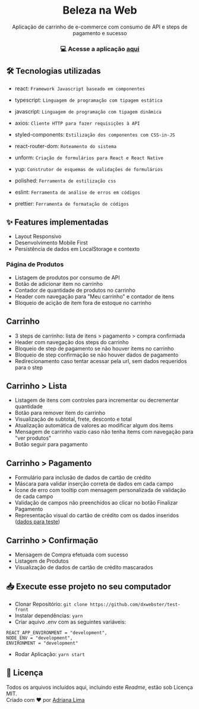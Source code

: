<h1 align=center> Beleza na Web</h1>

<p align=center> Aplicação de carrinho de e-commerce com consumo de API e steps de pagamento e sucesso

<h3 align=center>

💻 **Acesse a aplicação [aqui](https://dxwebster.github.io/test-front/)**

</h3>

## 🛠 Tecnologias utilizadas

- react: `Framework Javascript baseado em componentes`

- typescript: `Linguagem de programação com tipagem estática`

- javascript: `Linguagem de programação com tipagem dinâmica`

- axios: `Cliente HTTP para fazer requisições à API`

- styled-components: `Estilização dos componentes com CSS-in-JS`

- react-router-dom: `Roteamento do sistema`

- unform: `Criação de formulários para React e React Native`

- yup: `Construtor de esquemas de validações de formulários`

- polished: `Ferramenta de estilização css`

- eslint: `Ferramenta de análise de erros em códigos`

- prettier: `Ferramenta de formatação de códigos`

## ✨ Features implementadas
- Layout Responsivo
- Desenvolvimento Mobile First
- Persistência de dados em LocalStorage e contexto
### Página de Produtos
- Listagem de produtos por consumo de API
- Botão de adicionar item no carrinho
- Contador de quantidade de produtos no carrinho
- Header com navegação para "Meu carrinho" e contador de itens
- Bloqueio de acição de item fora de estoque no carrinho
## Carrinho
- 3 steps de carrinho: lista de itens > pagamento > compra confirmada
- Header com navegação dos steps do carrinho
- Bloqueio de step de pagamento se não houver items no carrinho
- Bloqueio de step confirmação se não houver dados de pagamento
- Redirecionamento caso tentar acessar pela url, sem dados requeridos para o step
## Carrinho > Lista
- Listagem de itens com controles para incrementar ou decrementar quantidade
- Botão para remover item do carrinho
- Visualização de subtotal, frete, desconto e total
- Atualização automática de valores ao modificar algum dos items
- Mensagem de carrinho vazio caso não tenha items com navegação para "ver produtos"
- Botão seguir para pagamento
## Carrinho > Pagamento
- Formulário para inclusão de dados de cartão de crédito
- Máscara para validar inserção correta de dados em cada campo
- Ícone de erro com tooltip com mensagem personalizada de validação de cada campo
- Validação de campos não preenchidos ao clicar no botão Finalizar Pagamento
- Representação visual do cartão de crédito com os dados inseridos ([dados para teste](https://docs.moip.com.br/docs/cartoes-de-credito-para-teste)) 
## Carrinho > Confirmação
- Mensagem de Compra efetuada com sucesso
- Listagem de Produtos
- Visualização de dados de cartão de crédito mascarados
## 📥 Execute esse projeto no seu computador

- Clonar Repositório: `git clone https://github.com/dxwebster/test-front`
- Instalar dependências: `yarn`
- Criar aquivo .env com as seguintes variáveis:
```
REACT_APP_ENVIRONMENT = "development",
NODE_ENV = "development",
ENVIRONMENT = "development"
```
- Rodar Aplicação: `yarn start`

## 📕 Licença

Todos os arquivos incluídos aqui, incluindo este _Readme_, estão sob Licença MIT.<br>
Criado com ❤ por [Adriana Lima](https://github.com/dxwebster)

